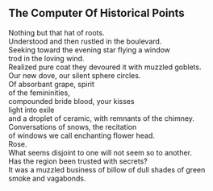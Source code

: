 The Computer Of Historical Points
---------------------------------
Nothing but that hat of roots.  
Understood and then rustled in the boulevard.  
Seeking toward the evening star flying a window  
trod in the loving wind.  
Realized pure coat they devoured it with muzzled goblets.  
Our new dove, our silent sphere circles.  
Of absorbant grape, spirit  
of the femininities,  
compounded bride blood, your kisses  
light into exile  
and a droplet of ceramic, with remnants of the chimney.  
Conversations of snows, the recitation  
of windows we call enchanting flower head.  
Rose.  
What seems disjoint to one will not seem so to another.  
Has the region been trusted with secrets?  
It was a muzzled business of billow of dull shades of green  
smoke and vagabonds.  

